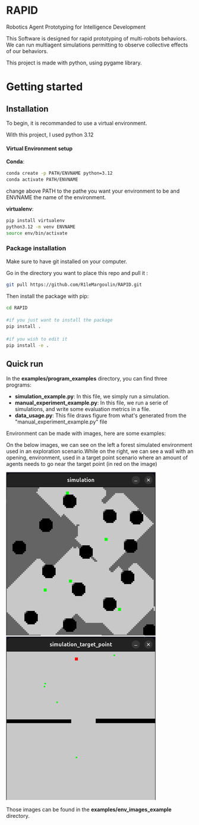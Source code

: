 # RAPID
Robotics Agent Prototyping for Intelligence Development

This Software is designed for rapid prototyping of multi-robots behaviors. We can run multiagent simulations permitting to observe collective effects of our behaviors.

This project is made with python, using pygame library.

# Getting started
## Installation
To begin, it is recommanded to use a virtual environment.

With this project, I used python 3.12
#### Virtual Environment setup
**Conda**:
```bash
conda create -p PATH/ENVNAME python=3.12
conda activate PATH/ENVNAME
```
change above PATH to the pathe you want your environment to be and ENVNAME the name of the environment.

**virtualenv**:

```bash
pip install virtualenv
python3.12 -m venv ENVNAME
source env/bin/activate
```

### Package installation
Make sure to have git installed on your computer.


Go in the directory you want to place this repo and pull it :
```bash
git pull https://github.com/R1leMargoulin/RAPID.git
```

Then install the package with pip:
```bash
cd RAPID

#if you just want to install the package
pip install .

#if you wish to edit it
pip install -e .
```


## Quick run
In the **examples/program_examples** directory, you can find three programs:

- **simulation_example.py**: In this file, we simply run a simulation.
- **manual_experiment_example.py**: In this file, we run a serie of simulations, and write some evaluation metrics in a file.
- **data_usage.py**: This file draws figure from what's generated from the "manual_experiment_example.py" file

Environment can be made with images, here are some examples:

On the below images, we can see on the left a forest simulated environment used in an exploration scenario.While on the right, we can see a wall with an opening, environment, used in a target point scenario where an amount of agents needs to go near the target point (in red on the image)

![image](./images/screen_forest_env.png)
![image](./images/screen_open_wall_env.png)

Those images can be found in the **examples/env_images_example** directory.
